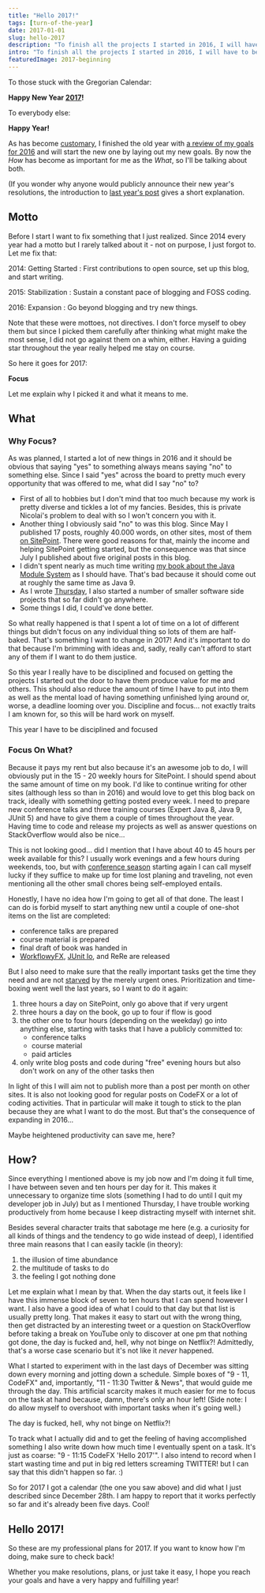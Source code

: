 ```yaml
---
title: "Hello 2017!"
tags: [turn-of-the-year]
date: 2017-01-01
slug: hello-2017
description: "To finish all the projects I started in 2016, I will have to be disciplined and focused in 2017. Discipline and focus, what delightful words to start 2017."
intro: "To finish all the projects I started in 2016, I will have to be disciplined and focused in 2017. Discipline and focus... what delightful words to start a new year."
featuredImage: 2017-beginning
---
```


To those stuck with the Gregorian Calendar:

**Happy New Year [2017](https://en.wikipedia.org/wiki/Deaths_in_2017)!**

To everybody else:

**Happy Year!**

As has become [customary](tag:turn-of-the-year), I finished the old year with [a review of my goals for 2016](goodbye-2016) and will start the new one by laying out my new goals.
By now the *How* has become as important for me as the *What*, so I'll be talking about both.

(If you wonder why anyone would publicly announce their new year's resolutions, the introduction to [last year's post](hello-2016) gives a short explanation.

## Motto

Before I start I want to fix something that I just realized.
Since 2014 every year had a motto but I rarely talked about it - not on purpose, I just forgot to.
Let me fix that:

2014: Getting Started
:   First contributions to open source, set up this blog, and start writing.

2015: Stabilization
:   Sustain a constant pace of blogging and FOSS coding.

2016: Expansion
:   Go beyond blogging and try new things.

Note that these were mottoes, not directives.
I don't force myself to obey them but since I picked them carefully after thinking what might make the most sense, I did not go against them on a whim, either.
Having a guiding star throughout the year really helped me stay on course.

So here it goes for 2017:

**Focus**

Let me explain why I picked it and what it means to me.

## What

### Why Focus?

As was planned, I started a lot of new things in 2016 and it should be obvious that saying "yes" to something always means saying "no" to something else.
Since I said "yes" across the board to pretty much every opportunity that was offered to me, what did I say "no" to?

-   First of all to hobbies but I don't mind that too much because my work is pretty diverse and tickles a lot of my fancies.
Besides, this is private Nicolai's problem to deal with so I won't concern you with it.
-   Another thing I obviously said "no" to was this blog.
Since May I published 17 posts, roughly 40.000 words, on other sites, most of them [on SitePoint](http://www.sitepoint.com/author/nicolaip/).
There were good reasons for that, mainly the income and helping SitePoint getting started, but the consequence was that since July I published about five original posts in this blog.
-   I didn't spent nearly as much time writing [my book about the Java Module System](https://www.manning.com/books/the-java-module-system?a_aid=nipa&a_bid=869915cb) as I should have.
That's bad because it should come out at roughly the same time as Java 9.
-   As I wrote [Thursday](goodbye-2016), I also started a number of smaller software side projects that so far didn't go anywhere.
-   Some things I did, I could've done better.

So what really happened is that I spent a lot of time on a lot of different things but didn't focus on any individual thing so lots of them are half-baked.
That's something I want to change in 2017!
And it's important to do that because I'm brimming with ideas and, sadly, really can't afford to start any of them if I want to do them justice.

So this year I really have to be disciplined and focused on getting the projects I started out the door to have them produce value for me and others.
This should also reduce the amount of time I have to put into them as well as the mental load of having something unfinished lying around or, worse, a deadline looming over you.
Discipline and focus... not exactly traits I am known for, so this will be hard work on myself.

<pullquote>This year I have to be disciplined and focused</pullquote>

### Focus On What?

Because it pays my rent but also because it's an awesome job to do, I will obviously put in the 15 - 20 weekly hours for SitePoint.
I should spend about the same amount of time on my book.
I'd like to continue writing for other sites (although less so than in 2016) and would love to get this blog back on track, ideally with something getting posted every week.
I need to prepare new conference talks and three training courses (Expert Java 8, Java 9, JUnit 5) and have to give them a couple of times throughout the year.
Having time to code and release my projects as well as answer questions on StackOverflow would also be nice...

This is not looking good... did I mention that I have about 40 to 45 hours per week available for this?
I usually work evenings and a few hours during weekends, too, but with [conference season](schedule) starting again I can call myself lucky if they suffice to make up for time lost planing and traveling, not even mentioning all the other small chores being self-employed entails.

Honestly, I have no idea how I'm going to get all of that done.
The least I can do is forbid myself to start anything new until a couple of one-shot items on the list are completed:

-   conference talks are prepared
-   course material is prepared
-   final draft of book was handed in
-   [WorkflowyFX](https://github.com/CodeFX-org/WorkFlowyFX), [JUnit Io](https://github.com/junit-pioneer/junit-pioneer), and ReRe are released

But I also need to make sure that the really important tasks get the time they need and are not [starved](https://en.wikipedia.org/wiki/Starvation_(computer_science)) by the merely urgent ones.
Prioritization and time-boxing went well the last years, so I want to do it again:

1. three hours a day on SitePoint, only go above that if very urgent
2. three hours a day on the book, go up to four if flow is good
3. the other one to four hours (depending on the weekday) go into anything else, starting with tasks that I have a publicly committed to:
	-   conference talks
	-   course material
	-   paid articles
4. only write blog posts and code during "free" evening hours but also don't work on any of the other tasks then

In light of this I will aim not to publish more than a post per month on other sites.
It is also not looking good for regular posts on CodeFX or a lot of coding activities.
That in particular will make it tough to stick to the plan because they are what I want to do the most.
But that's the consequence of expanding in 2016...

Maybe heightened productivity can save me, here?

## How?

Since everything I mentioned above is my job now and I'm doing it full time, I have between seven and ten hours per day for it.
This makes it unnecessary to organize time slots (something I had to do until I quit my developer job in July) but as I mentioned Thursday, I have trouble working productively from home because I keep distracting myself with internet shit.

Besides several character traits that sabotage me here (e.g. a curiosity for all kinds of things and the tendency to go wide instead of deep), I identified three main reasons that I can easily tackle (in theory):

1. the illusion of time abundance
2. the multitude of tasks to do
3. the feeling I got nothing done

Let me explain what I mean by that.
When the day starts out, it feels like I have this immense block of seven to ten hours that I can spend however I want.
I also have a good idea of what I could to that day but that list is usually pretty long.
That makes it easy to start out with the wrong thing, then get distracted by an interesting tweet or a question on StackOverflow before taking a break on YouTube only to discover at one pm that nothing got done, the day is fucked and, hell, why not binge on Netflix?!
Admittedly, that's a worse case scenario but it's not like it *never* happened.

What I started to experiment with in the last days of December was sitting down every morning and jotting down a schedule.
Simple boxes of "9 - 11, CodeFX" and, importantly, "11 - 11:30 Twitter & News", that would guide me through the day.
This artificial scarcity makes it much easier for me to focus on the task at hand because, damn, there's only an hour left!
(Side note: I do allow myself to overshoot with important tasks when it's going well.)

<pullquote>The day is fucked, hell, why not binge on Netflix?!</pullquote>

To track what I actually did and to get the feeling of having accomplished something I also write down how much time I eventually spent on a task.
It's just as coarse: "9 - 11:15 CodeFX 'Hello 2017'".
I also intend to record when I start wasting time and put in big red letters screaming TWITTER!
but I can say that this didn't happen so far.
:)

So for 2017 I got a calendar (the one you saw above) and did what I just described since December 28th.
I am happy to report that it works perfectly so far and it's already been five days.
Cool!

## Hello 2017!

So these are my professional plans for 2017.
If you want to know how I'm doing, make sure to check back!

Whether you make resolutions, plans, or just take it easy, I hope you reach your goals and have a very happy and fulfilling year!
